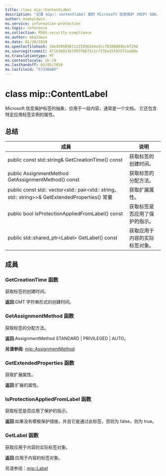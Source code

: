 ```yaml
---
title: class mip::ContentLabel
description: '记录 mip:: contentlabel 类的 Microsoft 信息保护 (MIP) SDK。'
author: msmbaldwin
ms.service: information-protection
ms.topic: reference
ms.collection: M365-security-compliance
ms.author: mbaldwin
ms.date: 01/28/2019
ms.openlocfilehash: 34e4395858713219361e4e2ccf8308d89bc5f29d
ms.sourcegitcommit: 471b3683367d93f0673c1cf276a15f83572aa80e
ms.translationtype: MT
ms.contentlocale: zh-CN
ms.lasthandoff: 03/05/2019
ms.locfileid: "57330485"
---
```

# <a name="class-mipcontentlabel"></a>class mip::ContentLabel 
Microsoft 信息保护标签的抽象，应用于一段内容，通常是一个文档。
它还包含特定应用标签实例的属性。
  
## <a name="summary"></a>总结
 成員                        | 说明                                
--------------------------------|---------------------------------------------
public const std::string& GetCreationTime() const  |  获取标签的创建时间。
public AssignmentMethod GetAssignmentMethod() const  |  获取标签的分配方法。
public const std:: vector\<std:: pair\<std:: string、 std:: string\>\>& GetExtendedProperties() 常量  |  获取扩展属性。
public bool IsProtectionAppliedFromLabel() const  |  获取标签是否应用了保护的指示。
public std::shared_ptr\<Label\> GetLabel() const  |  获取应用于内容的实际标签对象。
  
## <a name="members"></a>成員
  
### <a name="getcreationtime-function"></a>GetCreationTime 函数
获取标签的创建时间。

  
**返回**:GMT 字符串形式的创建时间。
  
### <a name="getassignmentmethod-function"></a>GetAssignmentMethod 函数
获取标签的分配方法。

  
**返回**:AssignmentMethod STANDARD | PRIVILEGED | AUTO。 
  
**另请参阅**: [mip::AssignmentMethod](mip-enums-and-structs.md#assignmentmethod-enum)
  
### <a name="getextendedproperties-function"></a>GetExtendedProperties 函数
获取扩展属性。

  
**返回**:扩展的属性。
  
### <a name="isprotectionappliedfromlabel-function"></a>IsProtectionAppliedFromLabel 函数
获取标签是否应用了保护的指示。

  
**返回**:如果没有模板保护措施，并且它是通过此标签，否则为 false，则为 true。
  
### <a name="getlabel-function"></a>GetLabel 函数
获取应用于内容的实际标签对象。

  
**返回**:应用于内容的标签对象。 
  
另请参阅：[mip::Label](class_mip_label.md)
